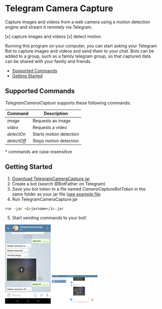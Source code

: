 # Telegram Camera Capture

Capture images and videos from a web camera using a motion detection engine and stream it remotely via Telegram.

[x] capture images and videos
[x] detect motion

Running this program on your computer, you can start asking your Telegram Bot to capture images and videos and send them to your chat. Bots can be added to a group, such as a family telegram group, so that captured data can be shared with your family and friends.


* [Supported Commands](https://github.com/MirYeh/TelegramCameraCapture#supported-commands)
* [Getting Started](https://github.com/MirYeh/TelegramCameraCapture#getting-started)




## Supported Commands

_TelegramCameraCapture_ supports these following commands:

Command		| Description
------------|-------------
_image_		| Requests an image
_video_		| Requests a video
_detectOn_	| Starts motion detection
_detectOff_ | Stops motion detection

\* commands are case-insensitive




## Getting Started

1. [Download TelegramCameraCapture jar](https://github.com/MirYeh/TelegramCameraCapture/raw/master/extra/TelegramCameraCapture-0.0.1.jar)
2. Create a bot (search @BotFather on Telegram)
3. Save you bot token to a file named _CameraCaptureBotToken_ in the same folder as your jar file ([see example file](https://github.com/MirYeh/TelegramCameraCapture/blob/master/extra/CameraCaptureBotTokenExample)
4. Run TelegramCameraCapture jar
```html
run -jar <i>jarname</i>.jar
```
5. Start sending commands to your bot!


<img src="https://github.com/MirYeh/TelegramCameraCapture/blob/master/extra/screenshots/detect-on-off-command.png" alt="detect on and off command screenshot" width="30%" height="30%">   <img src="https://github.com/MirYeh/TelegramCameraCapture/blob/master/extra/screenshots/video-command.png" alt="video command screenshot" width="30%" height="30%">





